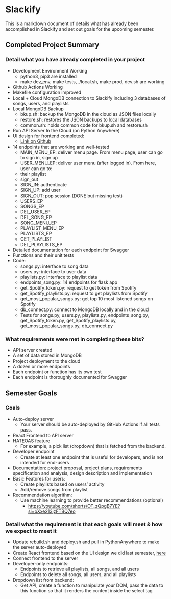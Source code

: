 # Slackify
This is a markdown document of details what has already been accomplished in Slackify and set out goals for the upcoming semester.

## Completed Project Summary
### Detail what you have already completed in your project
- Development Environment Working
  - python3, pip3 are installed
  - make dev_env, make tests, ./local.sh, make prod, dev.sh are working
- Github Actions Working
- Makefile configuration improved
- Local + Cloud MongoDB connection to Slackify including 3 databases of songs, users, and playlists
- Local MongoDB Backup
  - bkup.sh: backup the MongoDB in the cloud as JSON files locally
  - restore.sh: restores the JSON backups to local databases
  - common.sh: holds common code for bkup.sh and restore.sh
- Run API Server In the Cloud (on Python Anywhere)
- UI design for frontend completed:
  - [Link on Github](design/UI-design-doc.md)
- 14 endpoints that are working and well-tested
  - MAIN_MENU_EP: deliver menu page. From menu page, user can go to sign in, sign up
  - USER_MENU_EP: deliver user menu (after logged in). From here, user can go to:
  - their playlist
  - sign_out
  - SIGN_IN: authenticate
  - SIGN_UP: add user
  - SIGN_OUT: pop session (DONE but missing test)
  - USERS_EP
  - SONGS_EP
  - DEL_USER_EP
  - DEL_SONG_EP
  - SONG_MENU_EP
  - PLAYLIST_MENU_EP
  - PLAYLISTS_EP
  - GET_PLAYLIST
  - DEL_PLAYLISTS_EP
- Detailed documentation for each endpoint for Swagger
- Functions and their unit tests
- Code:
  - songs.py: interface to song data
  - users.py: interface to user data
  - playlists.py: interface to playlist data
  - endpoints_song.py: 14 endpoints for flask app
  - get_Spotify_token.py: request to get token from Spotify
  - get_Spotify_playlists.py: request to get playlists from Spotify
  - get_most_popular_songs.py: get top 10 most listened songs on Spotify
  - db_connect.py: connect to MongoDB locally and in the cloud
  - Tests for songs.py, users.py, playlists.py, endpoints_song.py, get_Spotify_token.py, get_Spotify_playlists.py, get_most_popular_songs.py, db_connect.py



### What requirements were met in completing these bits?
- API server created
- A set of data stored in MongoDB
- Project deployment to the cloud
- A dozen or more endpoints
- Each endpoint or function has its own test
- Each endpoint is thoroughly documented for Swagger


## Semester Goals
### Goals
- Auto-deploy server
  - Your server should be auto-deployed by GitHub Actions if all tests pass.
- React Frontend to API server
- HATEOAS feature
  - For example, a pick list (dropdown) that is fetched from the backend.
- Developer endpoint
  - Create at least one endpoint that is useful for developers, and is not intended for end-users  
- Documentation: project proposal, project plans, requirements specification and analysis, design description and implementation
- Basic Features for users:
  - Create playlists based on users’ activity
  - Add/remove songs from playlist
- Recommendation algorithm: 
  - Use machine learning to provide better recommendations (optional)
    - https://youtube.com/shorts/OT_zQpgB7YE?si=oXxe213jzFTBQ7eo

### Detail what the requirement is that each goals will meet & how we expect to meet it
- Update rebuild.sh and deploy.sh and pull in PythonAnywhere to make the server auto-deployed
- Create React frontend based on the UI design we did last semester, [here](design/UI-design-doc.md)
- Connect frontend to the server
- Developer-only endpoints:
  - Endpoints to retrieve all playlists, all songs, and all users
  - Endpoints to delete all songs, all users, and all playlists
- Dropdown list from backend:
  - Get API, create a function to manipulate your DOM, pass the data to this function so that it renders the content inside the select tag

